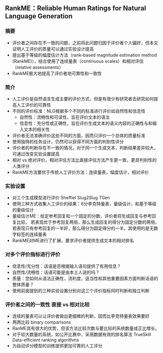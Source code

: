 ## RankME：Reliable Human Ratings for Natural Language Generation
### 摘要
- 评价者之间存在不一致的问题，之前将此问题归因于评价者个人偏好，但本文证明人工评价的质量可以通过实验设计提高
- 提出基于等级的幅度估计方法（rank-based magnitude estimation method (RankME)），结合使用了连续量表（continuous scales）和相对评估（relative assessments）
- RankME极大地提高了评价者地可靠性和一致性

### 简介
- 人工评价是自然语言生成主要的评价方式，但是有很少有研究者去研究如何提高人工评价的可靠性
- 不同的评价标准：NLG根据多个不同的标准进行评价如自然性和信息性
    - 自然性：流畅性和可读性，旨在评价文本的语法
    - 信息性：充分性或正确性，旨在评价生成文本的语义内容的正确性与和输入文本的相关性
- 评价者无法准确评价这些不同的方面，因而只评价一个总体的质量标准
- 使用独特的任务设计，仍然可以获得不同方面的判别性评分
- 评价者的判断存在不一致的情况，对于同一个生成文本，判断结果差异较大，可通过改变实验设置提高
- 相对 vs 绝对评价，相对评估方法比直接评估方法产生更一致，更具判别性的人类评分
- RankME方法要优于传统人工评价方法：连续量表，幅度估计，相对评价

### 实验设置
- 对三个生成模型进行评价 Sheffiel  Slug2Slug TGen
- 使用三种方式收集人工评价的结果：6分李克特量表，量级估计，和基于等级的量级估计
- 量级估计ME：给定参考回复和一个固定的分数，评价者将生成回复与参考回复比较，
若表现优于参考回复两倍，那么生成回复的得分为固定分数的两倍，若表现只有参考回复的一半好，那么得分为固定得分的一半。其使用的是无数字标签的连续量表
- RankME对ME进行了扩展，要求评价者提供生成文本的相对排名

### 对多个评价指标进行评价
- 信息性/充分性：话语是否根据输入语句提供了有用信息？
- 自然性/流畅性：话语可能是由本土人说的吗？
- 质量：您如何从语法正确性，流利度，适当性和其他重要因素方面判断话语的整体质量？
- 使用前面提到的三种实验设置分别对这三个评价指标同时判断和独立判断

### 评价者之间的一致性 直接 vs 相对比较
- 连续的量表可以让评价者做出更细微的判断，因而比李克特量表效果要好
- 两两比较 binary comparisons
- RanME具有很大的优势，但该方法比较次数与要比较的系统数量成正比增长。
- 对于较大数量的系统，如公开比赛中，采用数据有效的排名算法 TrueSkill Data-efficient ranking algorithms
- 为自动评分模型的训练提供更加可靠的人工评分

